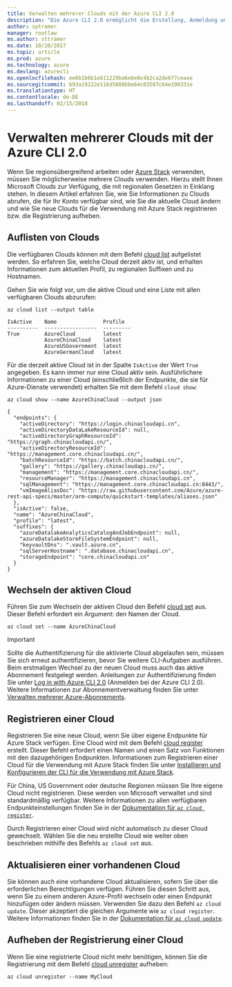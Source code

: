 ```yaml
---
title: Verwalten mehrerer Clouds mit der Azure CLI 2.0
description: "Die Azure CLI 2.0 ermöglicht die Erstellung, Anmeldung und Verwaltung von bzw. bei mehreren Clouds."
author: sptramer
manager: routlaw
ms.author: sttramer
ms.date: 10/20/2017
ms.topic: article
ms.prod: azure
ms.technology: azure
ms.devlang: azurecli
ms.openlocfilehash: ee6b1b6b1e611229ba6e6e0c4b2ca2de6f7ceaee
ms.sourcegitcommit: b93a19222e116d5880bbe64c03507c64e190331e
ms.translationtype: HT
ms.contentlocale: de-DE
ms.lasthandoff: 02/15/2018
---
```

# <a name="managing-multiple-clouds-with-azure-cli-20"></a>Verwalten mehrerer Clouds mit der Azure CLI 2.0

Wenn Sie regionsübergreifend arbeiten oder [Azure Stack](https://docs.microsoft.com/azure/azure-stack/user/) verwenden, müssen Sie möglicherweise mehrere Clouds verwenden. Hierzu stellt Ihnen Microsoft Clouds zur Verfügung, die mit regionalen Gesetzen in Einklang stehen. In diesem Artikel erfahren Sie, wie Sie Informationen zu Clouds abrufen, die für Ihr Konto verfügbar sind, wie Sie die aktuelle Cloud ändern und wie Sie neue Clouds für die Verwendung mit Azure Stack registrieren bzw. die Registrierung aufheben.

## <a name="listing-clouds"></a>Auflisten von Clouds

Die verfügbaren Clouds können mit dem Befehl [cloud list](/cli/azure/cloud#list) aufgelistet werden. So erfahren Sie, welche Cloud derzeit aktiv ist, und erhalten Informationen zum aktuellen Profil, zu regionalen Suffixen und zu Hostnamen.

Gehen Sie wie folgt vor, um die aktive Cloud und eine Liste mit allen verfügbaren Clouds abzurufen:

```azurecli
az cloud list --output table
```

```output
IsActive    Name               Profile
----------  -----------------  ---------
True        AzureCloud         latest
            AzureChinaCloud    latest
            AzureUSGovernment  latest
            AzureGermanCloud   latest
```

Für die derzeit aktive Cloud ist in der Spalte `IsActive` der Wert `True` angegeben. Es kann immer nur eine Cloud aktiv sein. Ausführlichere Informationen zu einer Cloud (einschließlich der Endpunkte, die sie für Azure-Dienste verwendet) erhalten Sie mit dem Befehl `cloud show`:

```azurecli
az cloud show --name AzureChinaCloud --output json
```

```output
{
  "endpoints": {
    "activeDirectory": "https://login.chinacloudapi.cn",
    "activeDirectoryDataLakeResourceId": null,
    "activeDirectoryGraphResourceId": "https://graph.chinacloudapi.cn/",
    "activeDirectoryResourceId": "https://management.core.chinacloudapi.cn/",
    "batchResourceId": "https://batch.chinacloudapi.cn/",
    "gallery": "https://gallery.chinacloudapi.cn/",
    "management": "https://management.core.chinacloudapi.cn/",
    "resourceManager": "https://management.chinacloudapi.cn",
    "sqlManagement": "https://management.core.chinacloudapi.cn:8443/",
    "vmImageAliasDoc": "https://raw.githubusercontent.com/Azure/azure-rest-api-specs/master/arm-compute/quickstart-templates/aliases.json"
  },
  "isActive": false,
  "name": "AzureChinaCloud",
  "profile": "latest",
  "suffixes": {
    "azureDatalakeAnalyticsCatalogAndJobEndpoint": null,
    "azureDatalakeStoreFileSystemEndpoint": null,
    "keyvaultDns": ".vault.azure.cn",
    "sqlServerHostname": ".database.chinacloudapi.cn",
    "storageEndpoint": "core.chinacloudapi.cn"
  }
}
```

## <a name="switching-the-active-cloud"></a>Wechseln der aktiven Cloud

Führen Sie zum Wechseln der aktiven Cloud den Befehl [cloud set](/cli/azure/cloud#set) aus. Dieser Befehl erfordert ein Argument: den Namen der Cloud.

```azurecli
az cloud set --name AzureChinaCloud
```

> [!IMPORTANT]
> Sollte die Authentifizierung für die aktivierte Cloud abgelaufen sein, müssen Sie sich erneut authentifizieren, bevor Sie weitere CLI-Aufgaben ausführen. Beim erstmaligen Wechsel zu der neuen Cloud muss auch das aktive Abonnement festgelegt werden.
> Anleitungen zur Authentifizierung finden Sie unter [Log in with Azure CLI 2.0](authenticate-azure-cli.md) (Anmelden bei der Azure CLI 2.0). Weitere Informationen zur Abonnementverwaltung finden Sie unter [Verwalten mehrerer Azure-Abonnements](manage-azure-subscriptions-azure-cli.md).

## <a name="register-a-cloud"></a>Registrieren einer Cloud

Registrieren Sie eine neue Cloud, wenn Sie über eigene Endpunkte für Azure Stack verfügen. Eine Cloud wird mit dem Befehl [cloud register](/cli/azure/cloud#register) erstellt. Dieser Befehl erfordert einen Namen und einen Satz von Funktionen mit den dazugehörigen Endpunkten. Informationen zum Registrieren einer Cloud für die Verwendung mit Azure Stack finden Sie unter [Installieren und Konfigurieren der CLI für die Verwendung mit Azure Stack](/azure/azure-stack/user/azure-stack-connect-cli#connect-to-azure-stack).

Für China, US Government oder deutsche Regionen müssen Sie Ihre eigene Cloud nicht registrieren. Diese werden von Microsoft verwaltet und sind standardmäßig verfügbar.  Weitere Informationen zu allen verfügbaren Endpunkteinstellungen finden Sie in der [Dokumentation für `az cloud register`](/cli/azure/cloud?view=azure-cli-latest#az_cloud_register).

Durch Registrieren einer Cloud wird nicht automatisch zu dieser Cloud gewechselt. Wählen Sie die neu erstellte Cloud wie weiter oben beschrieben mithilfe des Befehls `az cloud set` aus.

## <a name="update-an-existing-cloud"></a>Aktualisieren einer vorhandenen Cloud

Sie können auch eine vorhandene Cloud aktualisieren, sofern Sie über die erforderlichen Berechtigungen verfügen. Führen Sie diesen Schritt aus, wenn Sie zu einem anderen Azure-Profil wechseln oder einen Endpunkt hinzufügen oder ändern müssen.
Verwenden Sie dazu den Befehl `az cloud update`. Dieser akzeptiert die gleichen Argumente wie `az cloud register`. Weitere Informationen finden Sie in der [Dokumentation für `az cloud update`](/cli/azure/cloud?view=azure-cli-latest#az_cloud_update).

## <a name="unregister-a-cloud"></a>Aufheben der Registrierung einer Cloud

Wenn Sie eine registrierte Cloud nicht mehr benötigen, können Sie die Registrierung mit dem Befehl [cloud unregister](/cli/azure/cloud#unregister) aufheben:

```azurecli
az cloud unregister --name MyCloud
```
